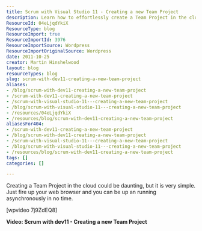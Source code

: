 ```yaml
---
title: Scrum with Visual Studio 11 - Creating a new Team Project
description: Learn how to effortlessly create a Team Project in the cloud with Visual Studio 11. Join Martin Hinshelwood for a quick and easy guide to agile project setup!
ResourceId: 04eLjqdYkiX
ResourceType: blog
ResourceImport: true
ResourceImportId: 3976
ResourceImportSource: Wordpress
ResourceImportOriginalSource: Wordpress
date: 2011-10-25
creator: Martin Hinshelwood
layout: blog
resourceTypes: blog
slug: scrum-with-dev11-creating-a-new-team-project
aliases:
- /blog/scrum-with-dev11-creating-a-new-team-project
- /scrum-with-dev11-creating-a-new-team-project
- /scrum-with-visual-studio-11---creating-a-new-team-project
- /blog/scrum-with-visual-studio-11---creating-a-new-team-project
- /resources/04eLjqdYkiX
- /resources/blog/scrum-with-dev11-creating-a-new-team-project
aliasesFor404:
- /scrum-with-dev11-creating-a-new-team-project
- /blog/scrum-with-dev11-creating-a-new-team-project
- /scrum-with-visual-studio-11---creating-a-new-team-project
- /blog/scrum-with-visual-studio-11---creating-a-new-team-project
- /resources/blog/scrum-with-dev11-creating-a-new-team-project
tags: []
categories: []

---
```

Creating a Team Project in the cloud could be daunting, but it is very simple. Just fire up your web browser and you can be up an running asynchronously in no time.

\[wpvideo 7j9ZdEQ8\]

**Video: Scrum with dev11 - Creating a new Team Project**
